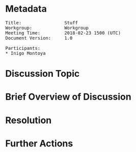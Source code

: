 # Metadata

<pre>
Title:                Stuff
Workgroup:            Workgroup
Meeting Time:         2018-02-23 1500 (UTC)
Document Version:     1.0

Participants:
* Inigo Montoya
</pre>

# Discussion Topic

# Brief Overview of Discussion

# Resolution

# Further Actions
